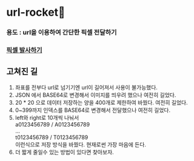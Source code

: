# url-rocket🚀

### 용도 : url을 이용하여 간단한 픽셀 전달하기

### [픽셀 발사하기](https://pukkok.github.io/url-rocket)

## 고쳐진 길
1. 좌표를 전부다 url로 넘기기엔 url이 길어져서 사용이 불가능했다.
2. JSON 에서 BASE64로 변경해서 이미지를 띄우려 했으나 여전히 길었다.
3. 20 * 20 으로 데이터 저장하는 양을 400개로 제한하여 바꿨다. 여전히 길었다.
4. 0~399까지 인덱스를 BASE64로 변경해서 전달했으나 여전히 길었다.
5. left와 right로 10개씩 나눠서 <br>
   a0123456789 / A0123456789 <br>
   ... <br>
   t0123456789 / T0123456789 <br>
   이런식으로 저장 방식을 바꿨다. 현재로썬 가장 마음에 든다.
6. 더 짧게 줄일수 있는 방법이 있다면 찾아보자.
